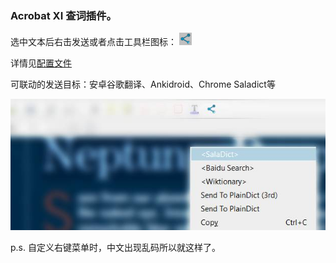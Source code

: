 ### Acrobat XI 查词插件。

选中文本后右击发送或者点击工具栏图标： ![image](../acrobat_PlainDictPlugin/sources/shelf_icon.bmp)

详情见[配置文件](../acrobat_PlainDictPlugin/plod.ini)

可联动的发送目标：安卓谷歌翻译、Ankidroid、Chrome Saladict等

![image](../screenshots/acrobat.jpg)

p.s. 自定义右键菜单时，中文出现乱码所以就这样了。
